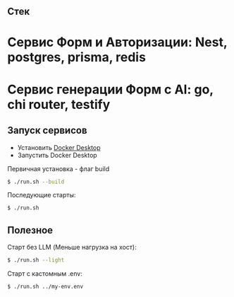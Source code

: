 ## Стек

# Сервис Форм и Авторизации: Nest, postgres, prisma, redis

# Сервис генерации Форм с AI: go, chi router, testify

## Запуск сервисов

- Установить [Docker Desktop](https://www.docker.com/get-started/)
- Запустить Docker Desktop

Первичная установка - флаг build

```bash
$ ./run.sh --build
```

Последующие старты:

```bash
$ ./run.sh
```

## Полезное

Старт без LLM (Меньше нагрузка на хост):

```bash
$ ./run.sh --light
```

Старт с каcтомным .env:

```bash
$ ./run.sh ../my-env.env
```
